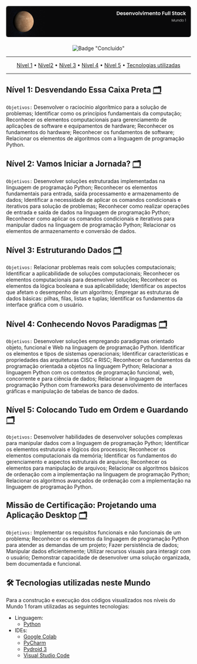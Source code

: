 ![Capa do Mundo 1](../.github/capa-mundo1.svg)
---

<div align="center">

![Badge "Concluído"](http://img.shields.io/badge/status-concluído-green?style=for-the-badge)

---

[Nível 1](#nivel-1-desvendando-essa-caixa-preta-) • [Nível2](#nivel-2-vamos-iniciar-a-jornada-) • [Nível 3](#nivel-3-estruturando-dados-) • [Nível 4](#nivel-4-conhecendo-novos-paradigmas-) • [Nível 5](#nivel-5-colocando-tudo-em-ordem-e-guardando-) • [Tecnologias utilizadas](#-tecnologias-utilizadas-neste-mundo)

---

</div>

## Nível 1: Desvendando Essa Caixa Preta [🗂](./nivel1/README.md)

`Objetivos:` Desenvolver o raciocínio algorítmico para a solução de problemas; Identificar como os princípios fundamentais da computação; Reconhecer os elementos computacionais para gerenciamento de aplicações de software e equipamentos de hardware; Reconhecer os fundamentos do hardware; Reconhecer os fundamentos de software; Relacionar os elementos de algoritmos com a linguagem de programação Python.

## Nível 2: Vamos Iniciar a Jornada? [🗂](./nivel2/README.md)

`Objetivos:` Desenvolver soluções estruturadas implementadas na linguagem de programação Python; Reconhecer os elementos fundamentais para entrada, saída processamento e armazenamento de dados; Identificar a necessidade de aplicar os comandos condicionais e iterativos para solução de problemas; Reconhecer como realizar operações de entrada e saída de dados na linguagem de programação Python; Reconhecer como aplicar os comandos condicionais e iterativos para manipular dados na linguagem de programação Python; Relacionar os elementos de armazenamento e conversão de dados.

## Nível 3: Estruturando Dados [🗂](./nivel3/README.md)

`Objetivos:` Relacionar problemas reais com soluções computacionais; Identificar a aplicabilidade de soluções computacionais; Reconhecer os elementos computacionais para desenvolver soluções; Reconhecer os elementos da lógica booleana e sua aplicabilidade; Identificar os aspectos que afetam o desempenho de um algoritmo; Empregar as estruturas de dados básicas: pilhas, filas, listas e tuplas; Identificar os fundamentos da interface gráfica com o usuário.

## Nível 4: Conhecendo Novos Paradigmas [🗂](./nivel4/README.md)

`Objetivos:` Desenvolver soluções empregando paradigmas orientado objeto, funcional e Web na linguagem de programação Python. Identificar os elementos e tipos de sistemas operacionais; Identificar características e propriedades das arquiteturas CISC e RISC; Reconhecer os fundamentos da programação orientada a objetos na linguagem Python; Relacionar a linguagem Python com os contextos de programação funcional, web, concorrente e para ciência de dados; Relacionar a linguagem de programação Python com frameworks para desenvolvimento de interfaces gráficas e manipulação de tabelas de banco de dados.

## Nível 5: Colocando Tudo em Ordem e Guardando [🗂](./nivel5/README.md)

`Objetivos:` Desenvolver habilidades de desenvolver soluções complexas para manipular dados com a linguagem de programação Python; Identificar os elementos estruturais e lógicos dos processos; Reconhecer os elementos computacionais da memória; Identificar os fundamentos do gerenciamento e aspectos estruturais de arquivos; Reconhecer os elementos para manipulação de arquivos; Relacionar os algoritmos básicos de ordenação com a implementação na linguagem de programação Python; Relacionar os algoritmos avançados de ordenação com a implementação na linguagem de programação Python.

## Missão de Certificação: Projetando uma Aplicação Desktop [🗂](https://github.com/guedesert/projetando-uma-aplicacao-desktop)

`Objetivos:` Implementar os requisitos funcionais e não funcionais de um problema; Reconhecer os elementos da linguagem de programação Python para atender as demandas de um projeto; Fazer persistência de dados; Manipular dados eficientemente; Utilizar recursos visuais para interagir com o usuário; Demonstrar capacidade de desenvolver uma solução organizada, bem documentada e funcional.

## 🛠 Tecnologias utilizadas neste Mundo

Para a construção e execução dos códigos visualizados nos níveis do Mundo 1 foram utilizadas as seguintes tecnologias:

- Linguagem:
  - [Python](https://www.python.org/)
- IDEs:
  - [Google Colab](https://colab.research.google.com/)
  - [PyCharm](https://www.jetbrains.com/pt-br/pycharm/)
  - [Pydroid 3](https://play.google.com/store/apps/details?id=ru.iiec.pydroid3)
  - [Visual Studio Code](https://code.visualstudio.com/)
